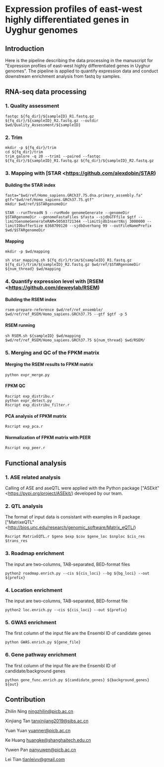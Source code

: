 # Expression profiles of east-west highly differentiated genes in Uyghur genomes 

## Introduction <br> 
Here is the pipeline describing the data processing in the manuscript for "Expression profiles of east-west highly differentiated genes in Uyghur genomes". The pipeline is applied to quantify expression data and conduct downstream enrichment analysis from fastq by samples.


## RNA-seq data processing 
### 1. Quality assessment 
```shell
fastqc ${fq_dir}/${sampleID}_R1.fastq.gz ${fq_dir}/${sampleID}_R2.fastq.gz --outdir $wd/Quality_Assessment/${sampleID}
```
### 2. Trim
```shell
mkdir -p ${fq_dir}/trim
cd ${fq_dir}/trim
trim_galore -q 20 --trim1 --paired --fastqc ${fq_dir}/${sampleID}_R1.fastq.gz ${fq_dir}/${sampleID}_R2.fastq.gz
```
### 3. Mapping with [STAR <https://github.com/alexdobin/STAR)
#### Building the STAR index 
```shell
fasta="$wd/ref/Homo_sapiens.GRCh37.75.dna.primary_assembly.fa"
gtf="$wd/ref/Homo_sapiens.GRCh37.75.gtf"
mkdir $wd/ref/$STARgenomeDir

STAR --runThreadN 5 --runMode genomeGenerate --genomeDir $STARgenomeDir --genomeFastaFiles $fasta --sjdbGTFfile $gtf --limitGenomeGenerateRAM=50503721344 --limitSjdbInsertNsj 3000000 --limitIObufferSize 6368709120 --sjdbOverhang 99 --outFileNamePrefix $wd/$STARgenomeDir
``` 
#### Mapping
```shell
mkdir -p $wd/mapping

sh star_mapping.sh ${fq_dir}/trim/${sampleID}_R1.fastq.gz ${fq_dir}/trim/${sampleID}_R2.fastq.gz $wd/ref/$STARgenomeDir  ${num_thread} $wd/mapping
```
### 4. Quantify expression level with [RSEM <https://github.com/deweylab/RSEM)
#### Building the RSEM index
```shell
rsem-prepare-reference $wd/ref/ref_ensemble/ $wd/ref/ref_RSEM/Homo_sapiens.GRCh37.75 --gtf $gtf -p 5
```
#### RSEM running
```shell
sh RSEM.sh ${sampleID} $wd/mapping $wd/ref/ref_RSEM/Homo_sapiens.GRCh37.75 ${num_thread} $wd/RSEM/
```
### 5. Merging and QC of the FPKM matrix
#### Merging the RSEM results to FPKM matrix
```shell
python expr_merge.py
```
#### FPKM QC
```shell
Rscript exp_distribu.r
python expr_detect.py
Rscript exp_distribu_filter.r
```
#### PCA analysis of FPKM matrix
```shell
Rscript exp_pca.r
```
#### Normalization of FPKM matrix with PEER
```shell
Rscript exp_peer.r
```

## Functional analysis
### 1. ASE related analysis
Calling of ASE and aseQTL were applied with the Python package ["ASEkit" <https://pypi.org/project/ASEkit/) developed by our team.
### 2. QTL analysis
The format of input data is consistant with examples in R package ["MatrixeQTL" <http://bios.unc.edu/research/genomic_software/Matrix_eQTL/)
```shell
Rscript MatrixEQTL.r $geno $exp $cov $gene_loc $snploc $cis_res $trans_res
```
### 3. Roadmap enrichment
The input are two-columns, TAB-separated, BED-format files
```shell
python2 roadmap.enrich.py --cis ${cis_loci} --bg ${bg_loci} --out ${prefix}
```
### 4. Location enrichment
The input are two-columns, TAB-separated, BED-format file
```shell
python2 loc.enrich.py --cis ${cis_loci} --out ${prefix}
```
### 5. GWAS enrichment
The first column of the input file are the Ensembl ID of candidate genes
```shell
python GWAS.enrich.py ${gene_file}
```

### 6. Gene pathway enrichment
The first column of the input file are the Ensembl ID of candidate/background genes
```shell
python gene_func.enrich.py ${candidate_genes} ${background_genes} ${out}
```

## Contribution 

Zhilin Ning <ningzhilin@picb.ac.cn>

Xinjiang Tan <tanxinjiang2019@sibs.ac.cn> 

Yuan Yuan <yuanner@picb.ac.cn>

Ke Huang <huangke@shanghaitech.edu.cn> 

Yuwen Pan <panyuwen@picb.ac.cn>

Lei Tian  <tianleivv@gmail.com>
